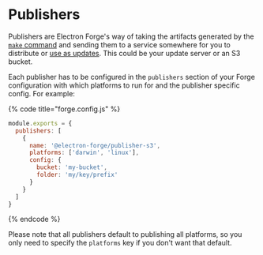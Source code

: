 # Publishers

Publishers are Electron Forge's way of taking the artifacts generated by the [`make` command](../makers/) and sending them to a service somewhere for you to distribute or [use as updates](../../advanced/auto-update.md). This could be your update server or an S3 bucket.

Each publisher has to be configured in the `publishers` section of your Forge configuration with which platforms to run for and the publisher specific config. For example:

{% code title="forge.config.js" %}
```javascript
module.exports = {
  publishers: [
    {
      name: '@electron-forge/publisher-s3',
      platforms: ['darwin', 'linux'],
      config: {
        bucket: 'my-bucket',
        folder: 'my/key/prefix'
      }
    }
  ]
}
```
{% endcode %}

Please note that all publishers default to publishing all platforms, so you only need to specify the `platforms` key if you don't want that default.

